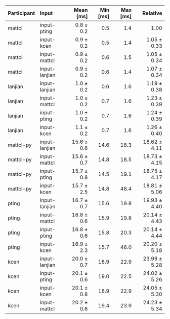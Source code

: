 | Participant | Input | Mean [ms] | Min [ms] | Max [ms] | Relative |
|:---|:---|---:|---:|---:|---:|
| mattcl | input-pting | 0.8 ± 0.2 | 0.5 | 1.4 | 1.00 |
| mattcl | input-kcen | 0.9 ± 0.2 | 0.5 | 1.4 | 1.05 ± 0.33 |
| mattcl | input-mattcl | 0.9 ± 0.2 | 0.6 | 1.5 | 1.05 ± 0.34 |
| mattcl | input-lanjian | 0.9 ± 0.2 | 0.6 | 1.4 | 1.07 ± 0.34 |
| lanjian | input-lanjian | 1.0 ± 0.2 | 0.6 | 1.6 | 1.19 ± 0.38 |
| lanjian | input-mattcl | 1.0 ± 0.2 | 0.7 | 1.6 | 1.23 ± 0.39 |
| lanjian | input-pting | 1.0 ± 0.2 | 0.7 | 1.6 | 1.24 ± 0.39 |
| lanjian | input-kcen | 1.1 ± 0.2 | 0.7 | 1.6 | 1.26 ± 0.40 |
| mattcl-py | input-lanjian | 15.6 ± 0.6 | 14.6 | 18.3 | 18.62 ± 4.11 |
| mattcl-py | input-mattcl | 15.6 ± 0.7 | 14.8 | 18.5 | 18.73 ± 4.15 |
| mattcl-py | input-pting | 15.7 ± 0.8 | 14.5 | 19.1 | 18.75 ± 4.17 |
| mattcl-py | input-kcen | 15.7 ± 2.5 | 14.8 | 48.4 | 18.81 ± 5.06 |
| pting | input-lanjian | 16.7 ± 0.7 | 15.6 | 19.8 | 19.93 ± 4.40 |
| pting | input-mattcl | 16.8 ± 0.6 | 15.9 | 19.8 | 20.14 ± 4.43 |
| pting | input-pting | 16.8 ± 0.6 | 15.8 | 20.3 | 20.14 ± 4.44 |
| pting | input-kcen | 16.9 ± 2.3 | 15.7 | 46.0 | 20.20 ± 5.18 |
| kcen | input-lanjian | 20.0 ± 0.7 | 18.9 | 22.9 | 23.99 ± 5.28 |
| kcen | input-pting | 20.1 ± 0.6 | 19.0 | 22.5 | 24.02 ± 5.26 |
| kcen | input-kcen | 20.1 ± 0.8 | 18.9 | 22.9 | 24.05 ± 5.30 |
| kcen | input-mattcl | 20.2 ± 0.8 | 19.4 | 23.9 | 24.23 ± 5.34 |
